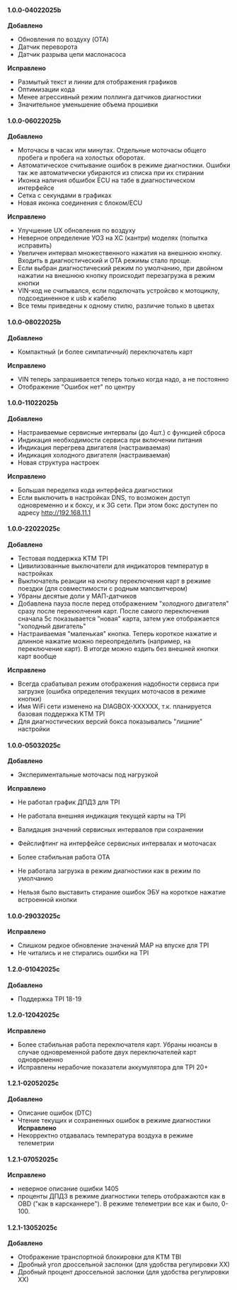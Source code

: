 #### 1.0.0-04022025b

**Добавлено**
- Обновления по воздуху (OTA)
- Датчик переворота
- Датчик разрыва цепи маслонасоса

**Исправлено**
- Размытый текст и линии для отображения графиков
- Оптимизации кода
- Менее агрессивный режим поллинга датчиков диагностики
- Значительное уменьшение объема прошивки


#### 1.0.0-06022025b

**Добавлено**
- Моточасы в часах или минутах. Отдельные моточасы общего пробега и пробега на холостых оборотах.
- Автоматическое считывание ошибок в режиме диагностики. Ошибки так же автоматически убираются из списка при их стирании
- Иконка наличия обшибок ECU на табе в диагностическом интерфейсе
- Сетка с секундами в графиках
- Новая иконка соединения с блоком/ECU

**Исправлено**
- Улучшение UX обновления по воздуху
- Неверное определение УОЗ на XC (кантри) моделях (попытка исправить)
- Увеличен интервал множественного нажатия на внешнюю кнопку. Входить в диагностический и OTA режимы стало проще.
- Если выбран диагностический режим по умолчанию, при двойном нажатии на внешнюю кнопку происходит перезагрузка в режим кнопки
- VIN-код не считывался, если подключать устройсво к мотоциклу, подсоединенное к usb к кабелю
- Все темы приведены к одному стилю, различие только в цветах

#### 1.0.0-08022025b

**Добавлено**
- Компактный (и более симпатичный) переключатель карт

**Исправлено**
- VIN теперь запрашивается теперь только когда надо, а не постоянно
- Отображение "Ошибок нет" по центру


#### 1.0.0-11022025b

**Добавлено**
- Настраиваемые сервисные интервалы (до 4шт.) с функцией сброса
- Индикация необходимости сервиса при включении питания
- Индикация перегрева двигателя (настраиваемая)
- Индикация холодного двигателя (настраиваемая)
- Новая структура настроек

**Исправлено**
- Большая переделка кода интерфейса диагностики
- Если выключить в настройках DNS, то возможен доступ одновременно и к боксу, и к 3G сети. При этом бокс доступен по адресу http://192.168.11.1


#### 1.0.0-22022025c

**Добавлено**

- Тестовая поддержка KTM TPI 
- Цивилизованные выключатели для индикаторов температур в настройках
- Выключатель реакции на кнопку переключения карт в режиме поездки (для совместимости с родным мапсвитчером)
- Убраны десятые доли у МАП-датчиков
- Добавлена пауза после перед отображением "холодного двигателя" сразу после перекюлчения карт. После самого переключения сначала 5с показывается "новая" карта, затем уже отображается "холодный двигатель"
- Настраиваемая "маленькая" кнопка. Теперь короткое нажатие и длинное нажатие можно переопределить (например, на переключение карт). В итогде можно ездить без внешней кнопки карт вообще

**Исправлено**

- Всегда срабатывал режим отображения надобности сервиса при загрузке (ошибка определения текущих моточасов в режиме кнопки)
- Имя WiFi сети изменено на DIAGBOX-XXXXXX, т.к. планируется базовая поддержка KTM TPI
- Для диагностических версий бокса показывались "лишние" настройки


#### 1.0.0-05032025с

**Добавлено**

- Экспериментальные моточасы под нагрузкой

**Исправлено**

- Не работал график ДПДЗ для TPI
- Не работала внешняя индикация текущей карты на TPI
- Валидация значений сервисных интервалов при сохранении
- Фейслифтинг на интерфейсе сервисных интервалах и моточасах
- Более стабильная работа OTA
- Не работала загрузка в режим диагностики как в режим по умолчанию

- Нельзя было выставить стирание ошибок ЭБУ на короткое нажатие встроенной кнопки


#### 1.0.0-29032025с

**Исправлено**
- Слишком редкое обновление значений MAP на впуске для TPI
- Не читались и не стирались ошибки на TPI

#### 1.2.0-01042025с
**Добавлено**
- Поддержка TPI 18-19


#### 1.2.0-12042025с
**Исправлено**
- Более стабильная работа переключателя карт. Убраны нюансы в случае одновременной работе двух переключателей карт одновременно
- Исправлены нерабочие показатели аккумулятора для TPI 20+

#### 1.2.1-02052025с
**Добавлено**
- Описание ошибок (DTC)
- Чтение текущих и сохраненных ошибок в режиме диагностики
**Исправлено**
- Некорректно отдавалась температура воздуха в режиме телеметрии

#### 1.2.1-07052025с
**Исправлено**
- неверное описание ошибки 1405
- проценты ДПДЗ в режиме диагностики теперь отображаются как в OBD ("как в карсканнере"). В режиме телеметрии все как и было, 0-100.

#### 1.2.1-13052025с
**Добавлено**
- Отображение транспортной блокировки для KTM TBI
- Дробный угол дроссельной заслонки (для удобства регулировки ХХ)
- Дробный процент дроссельной заслонки (для удобства регулировки ХХ)